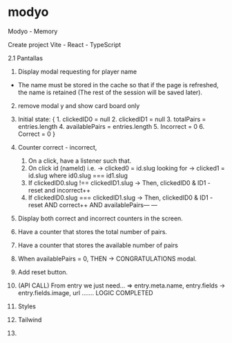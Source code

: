 # modyo

Modyo - Memory

Create project 
Vite - React - TypeScript

2.1 Pantallas

1. Display modal requesting for player name
- The name must be stored in the cache so that if the page is refreshed, the name is retained (The rest of the session will be saved later).

2. remove modal y and show card board only
3. Initial state: {
        1. clickedID0 = null
        2. clickedID1 = null
        3. totalPairs = entries.length
        4. availablePairs = entries.length
        5. Incorrect = 0
        6. Correct = 0
    }
4. Counter correct - incorrect,
    1. On a click, have a listener such that. 
    2. On click id (nameId) i.e. -> clicked0 = id.slug looking for -> clicked1 = id.slug where id0.slug === id1.slug
    3. If clickedID0.slug !== clickedID1.slug -> Then, clickedID0 & ID1 - reset and incorrect++
    4. If clickedID0.slug === clickedID1.slug -> Then, clickedID0 & ID1 - reset AND correct++ AND availablePairs— — 
5. Display both correct and incorrect counters in the screen. 
6. Have a counter that stores the total number of pairs.
7. Have a counter that stores the available number of pairs
8. When availablePairs = 0, THEN -> CONGRATULATIONS modal.
9. Add reset button.
10. (API CALL) From entry we just need... => entry.meta.name, entry.fields -> entry.fields.image, url …….
LOGIC COMPLETED


2. Styles
3. Tailwind

4. 
